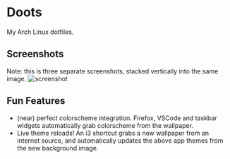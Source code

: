 # Doots
My Arch Linux dotfiles.

## Screenshots
Note: this is three separate screenshots, stacked vertically into the same image.
![screenshot](https://i.redd.it/ke15btqi09d21.png)

## Fun Features
- (near) perfect colorscheme integration.  Firefox, VSCode and taskbar widgets automatically grab colorscheme from the wallpaper.
- Live theme reloads!  An i3 shortcut grabs a new wallpaper from an internet source, and automatically updates the above app themes from the new background image.
